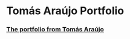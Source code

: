 # Tomás Araújo Portfolio
### [The portfolio from Tomás Araújo](https://psatomas.github.io/tomas-araujo-portfolio/)

